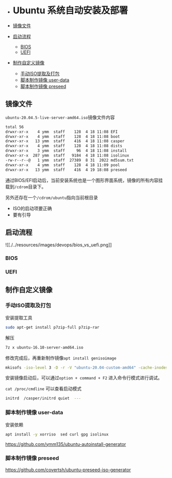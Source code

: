 - # Ubuntu 系统自动安装及部署

- [镜像文件](#镜像文件)
- [启动流程](#启动流程)
  - [BIOS](#bios)
  - [UEFI](#uefi)
- [制作自定义镜像](#制作自定义镜像)
  - [手动ISO提取及打包](#手动iso提取及打包)
  - [脚本制作镜像 user-data](#脚本制作镜像-user-data)
  - [脚本制作镜像 preseed](#脚本制作镜像-preseed)


## 镜像文件  
`ubuntu-20.04.5-live-server-amd64.iso`镜像文件内容  
```sh
total 56
drwxr-xr-x    4 ymm  staff    128  4 18 11:08 EFI
drwxr-xr-x    4 ymm  staff    128  4 18 11:08 boot
drwxr-xr-x   13 ymm  staff    416  4 18 11:08 casper
drwxr-xr-x    4 ymm  staff    128  4 18 11:08 dists
drwxr-xr-x    3 ymm  staff     96  4 18 11:08 install
drwxr-xr-x  287 ymm  staff   9184  4 18 11:08 isolinux
-rw-r--r--@   1 ymm  staff  27389  8 31  2022 md5sum.txt
drwxr-xr-x    4 ymm  staff    128  4 18 11:09 pool
drwxr-xr-x   13 ymm  staff    416  4 19 18:08 preseed
```

通过BIOS/EFI启动后，当前安装系统也是一个图形界面系统，镜像的所有内容挂载到`/cdrom`目录下。  

另外还存在一个`/cdrom/ubuntu`指向当前根目录  

- ISO的启动项要正确  
- 要有引导  

## 启动流程  



![[./../resources/images/devops/bios_vs_uefi.png]]


### BIOS 



### UEFI

## 制作自定义镜像  

### 手动ISO提取及打包  

安装提取工具
```sh
sudo apt-get install p7zip-full p7zip-rar 
```

解压
```sh
7z x ubuntu-16.10-server-amd64.iso
```


修改完成后，再重新制作镜像`apt install genisoimage`  
```sh
mkisofs -iso-level 3 -D -r -V "ubuntu-20.04-custom-amd64" -cache-inodes -J -l -b isolinux/isolinux.bin -c isolinux/boot.cat -no-emul-boot -boot-load-size 4 -boot-info-table -o ../custom.iso .
```

安装镜像启动后，可以通过`option + command + F2` 进入命令行模式进行调试。  

`cat /proc/cmdline` 可以查看启动模式  
```sh
initrd	/casper/initrd quiet  ---
```

### 脚本制作镜像 user-data  

安装依赖
```sh
apt install -y xorriso  sed curl gpg isolinux
```

https://github.com/ymm135/ubuntu-autoinstall-generator  

### 脚本制作镜像 preseed  

https://github.com/covertsh/ubuntu-preseed-iso-generator




